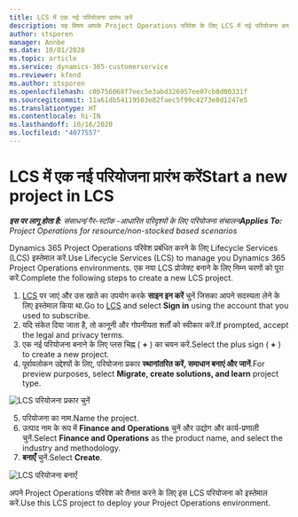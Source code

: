 ```yaml
---
title: LCS में एक नई परियोजना प्रारंभ करें
description: यह विषय आपके Project Operations परिवेश के लिए LCS में नई परियोजना बनाने के बारे में जानकारी देता है.
author: stsporen
manager: Annbe
ms.date: 10/01/2020
ms.topic: article
ms.service: dynamics-365-customerservice
ms.reviewer: kfend
ms.author: stsporen
ms.openlocfilehash: c0b756068f7eec5e3abd326957ee07cb0d00331f
ms.sourcegitcommit: 11a61db54119503e82faec5f99c4273e8d1247e5
ms.translationtype: HT
ms.contentlocale: hi-IN
ms.lasthandoff: 10/16/2020
ms.locfileid: "4077557"
---
```

# <a name="start-a-new-project-in-lcs"></a><span data-ttu-id="3ce14-103">LCS में एक नई परियोजना प्रारंभ करें</span><span class="sxs-lookup"><span data-stu-id="3ce14-103">Start a new project in LCS</span></span>

<span data-ttu-id="3ce14-104">_**इस पर लागू होता है:** संसाधन/गैर-स्टॉक -आधारित परिदृश्यों के लिए परियोजना संचालन_</span><span class="sxs-lookup"><span data-stu-id="3ce14-104">_**Applies To:** Project Operations for resource/non-stocked based scenarios_</span></span>

<span data-ttu-id="3ce14-105">Dynamics 365 Project Operations परिवेश प्रबंधित करने के लिए Lifecycle Services (LCS) इस्तेमाल करें.</span><span class="sxs-lookup"><span data-stu-id="3ce14-105">Use Lifecycle Services (LCS) to manage you Dynamics 365 Project Operations environments.</span></span> <span data-ttu-id="3ce14-106">एक नया LCS प्रोजेक्ट बनाने के लिए निम्न चरणों को पूरा करें.</span><span class="sxs-lookup"><span data-stu-id="3ce14-106">Complete the following steps to create a new LCS project.</span></span>

1. <span data-ttu-id="3ce14-107">[LCS](https://lcs.dynamics.com/Logon/Index) पर जाएं और उस खाते का उपयोग करके **साइन इन करें** चुनें जिसका आपने सदस्यता लेने के लिए इस्तेमाल किया था.</span><span class="sxs-lookup"><span data-stu-id="3ce14-107">Go to [LCS](https://lcs.dynamics.com/Logon/Index) and select **Sign in** using the account that you used to subscribe.</span></span>
2. <span data-ttu-id="3ce14-108">यदि संकेत दिया जाता है, तो कानूनी और गोपनीयता शर्तों को स्वीकार करें.</span><span class="sxs-lookup"><span data-stu-id="3ce14-108">If prompted, accept the legal and privacy terms.</span></span>
3. <span data-ttu-id="3ce14-109">एक नई परियोजना बनाने के लिए प्लस चिह्न ( **+** ) का चयन करें.</span><span class="sxs-lookup"><span data-stu-id="3ce14-109">Select the plus sign ( **+** ) to create a new project.</span></span>
4. <span data-ttu-id="3ce14-110">पूर्वावलोकन उद्देश्यों के लिए, परियोजना प्रकार **स्थानांतरित करें, समाधान बनाएं और जानें**.</span><span class="sxs-lookup"><span data-stu-id="3ce14-110">For preview purposes, select **Migrate, create solutions, and learn** project type.</span></span>

  ![LCS परियोजना प्रकार चुनें](./media/create-lcs-1.png)

5. <span data-ttu-id="3ce14-112">परियोजना का नाम.</span><span class="sxs-lookup"><span data-stu-id="3ce14-112">Name the project.</span></span> 
6. <span data-ttu-id="3ce14-113">उत्पाद नाम के रूप में **Finance and Operations** चुनें और उद्योग और कार्य-प्रणाली चुनें.</span><span class="sxs-lookup"><span data-stu-id="3ce14-113">Select **Finance and Operations** as the product name, and select the industry and methodology.</span></span> 
7. <span data-ttu-id="3ce14-114">**बनाएँ** चुनें.</span><span class="sxs-lookup"><span data-stu-id="3ce14-114">Select **Create**.</span></span>

![LCS परियोजना बनाएँ](./media/create-lcs-2.png)

<span data-ttu-id="3ce14-116">अपने Project Operations परिवेश को तैनात करने के लिए इस LCS परियोजना को इस्तेमाल करें.</span><span class="sxs-lookup"><span data-stu-id="3ce14-116">Use this LCS project to deploy your Project Operations environment.</span></span>

